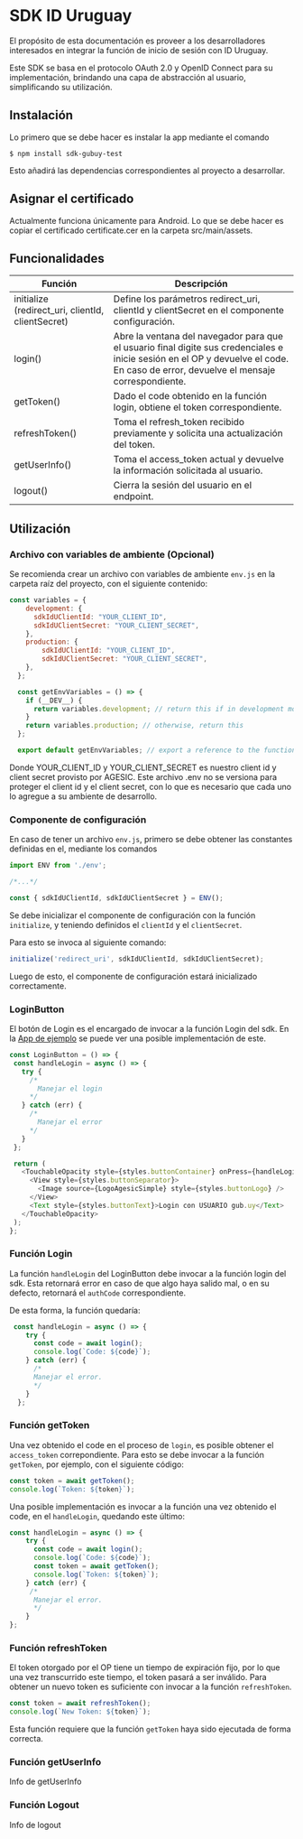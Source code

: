 # SDK ID Uruguay
El propósito de esta documentación es proveer a los desarrolladores interesados en integrar la función de inicio de sesión con ID Uruguay.

Este SDK se basa en el protocolo OAuth 2.0 y OpenID Connect para su implementación, brindando una capa de abstracción al usuario, simplificando su utilización.

## Instalación
Lo primero que se debe hacer es instalar la app mediante el comando 

`$ npm install sdk-gubuy-test`

Esto añadirá las dependencias correspondientes al proyecto a desarrollar.

## Asignar el certificado

Actualmente funciona únicamente para Android. Lo que se debe hacer es copiar el certificado certificate.cer en la carpeta src/main/assets.

## Funcionalidades

| Función                                                      	| Descripción                                                                                                                                                                             	|
|--------------------------------------------------------------	|-----------------------------------------------------------------------------------------------------------------------------------------------------------------------------------------	|
| initialize (redirect_uri, clientId, clientSecret) 	| Define los parámetros redirect_uri, clientId y clientSecret en el componente configuración.                                                                                             	|
| login()                                                      	| Abre la ventana del navegador para que el usuario final digite sus credenciales e inicie sesión en el OP y devuelve el code. <br>En caso de error, devuelve el mensaje correspondiente. 	|
| getToken()                                                   	| Dado el code obtenido en la función login, obtiene el token correspondiente.                                                                                                            	|
| refreshToken()                                               	| Toma el refresh_token recibido previamente y solicita una actualización del token.                                                                                                      	|
| getUserInfo()                                                	| Toma el access_token actual y devuelve la información solicitada al usuario.                                                                                                            	|
| logout()                                                     	| Cierra la sesión del usuario en el endpoint.                                                                                                                                            	|


## Utilización

### Archivo con variables de ambiente (Opcional) 

Se recomienda crear un archivo con variables de ambiente `env.js` en la carpeta raíz del proyecto, con el siguiente contenido:

```javascript
const variables = {
    development: {
      sdkIdUClientId: "YOUR_CLIENT_ID",
      sdkIdUClientSecret: "YOUR_CLIENT_SECRET",
    },
    production: {
        sdkIdUClientId: "YOUR_CLIENT_ID",
        sdkIdUClientSecret: "YOUR_CLIENT_SECRET",
    },
  };

  const getEnvVariables = () => {
    if (__DEV__) {
      return variables.development; // return this if in development mode
    }
    return variables.production; // otherwise, return this
  };

  export default getEnvVariables; // export a reference to the function
```

Donde YOUR_CLIENT_ID y YOUR_CLIENT_SECRET es nuestro client id y client secret provisto por AGESIC. Este archivo .env no se versiona para proteger el client id y el client secret, con lo que es necesario que cada uno lo agregue a su ambiente de desarrollo.

### Componente de configuración

En caso de tener un archivo `env.js`, primero se debe obtener las constantes definidas en el, mediante los comandos

```javascript
import ENV from './env';

/*...*/

const { sdkIdUClientId, sdkIdUClientSecret } = ENV();
```

Se debe inicializar el componente de configuración con la función `initialize`, y teniendo definidos el `clientId` y el `clientSecret`.

Para esto se invoca al siguiente comando:

```javascript
initialize('redirect_uri', sdkIdUClientId, sdkIdUClientSecret);
```

Luego de esto, el componente de configuración estará inicializado correctamente.

### LoginButton
El botón de Login es el encargado de invocar a la función Login del sdk. En la [App de ejemplo]() se puede ver una posible implementación de este. 

 ```javascript
 const LoginButton = () => {
  const handleLogin = async () => {
    try {
      /*
        Manejar el login
      */
    } catch (err) {
      /*
        Manejar el error
      */
    }
  };

  return (
    <TouchableOpacity style={styles.buttonContainer} onPress={handleLogin}>
      <View style={styles.buttonSeparator}>
        <Image source={LogoAgesicSimple} style={styles.buttonLogo} />
      </View>
      <Text style={styles.buttonText}>Login con USUARIO gub.uy</Text>
    </TouchableOpacity>
  );
};
 ```

### Función Login
La función `handleLogin` del LoginButton debe invocar a la función login del sdk. Esta retornará error en caso de que algo haya salido mal, o en su defecto, retornará el `authCode` correspondiente.

De esta forma, la función quedaría:

``` javascript
 const handleLogin = async () => {
    try {
      const code = await login();
      console.log(`Code: ${code}`);
    } catch (err) {
      /*
      Manejar el error.
      */
    }
  };
```


### Función getToken

Una vez obtenido el code en el proceso de `login`, es posible obtener el `access_token` correpondiente. Para esto se debe invocar a la función `getToken`, por ejemplo, con el siguiente código:

```javascript
const token = await getToken();
console.log(`Token: ${token}`);
```

Una posible implementación es invocar a la función una vez obtenido el code, en el `handleLogin`, quedando este último:

```javascript
const handleLogin = async () => {
    try {
      const code = await login();
      console.log(`Code: ${code}`);
      const token = await getToken();
      console.log(`Token: ${token}`);
    } catch (err) {
     /*
      Manejar el error.
      */
    }
};
```

### Función refreshToken

El token otorgado por el OP tiene un tiempo de expiración fijo, por lo que una vez transcurrido este tiempo, el token pasará a ser inválido. Para obtener un nuevo token es suficiente con invocar a la función `refreshToken`.

```javascript
const token = await refreshToken();
console.log(`New Token: ${token}`);
```

Esta función requiere que la función `getToken` haya sido ejecutada de forma correcta.

### Función getUserInfo

Info de getUserInfo

### Función Logout

Info de logout







